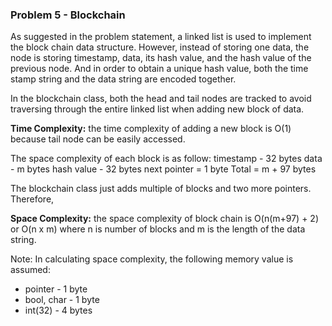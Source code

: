 ### Problem 5 - Blockchain

As suggested in the problem statement, a linked list is used to implement the block chain data structure. However, instead of storing one data, the node is storing timestamp, data, its hash value, and the hash value of the previous node. And in order to obtain a unique hash value, both the time stamp string and the data string are encoded together.

In the blockchain class, both the head and tail nodes are tracked to avoid traversing through the entire linked list when adding new block of data.

**Time Complexity:** the time complexity of adding a new block is O(1) because tail node can be easily accessed.

The space complexity of each block is as follow:
timestamp - 32 bytes
data - m bytes
hash value - 32 bytes
next pointer = 1 byte
Total = m + 97 bytes

The blockchain class just adds multiple of blocks and two more pointers. Therefore,

**Space Complexity:** the space complexity of block chain is O(n(m+97) + 2) or O(n x m) where n is number of blocks and m is the length of the data string.

Note: In calculating space complexity, the following memory value is assumed:
  * pointer - 1 byte
  * bool, char - 1 byte  
  * int(32) - 4 bytes
